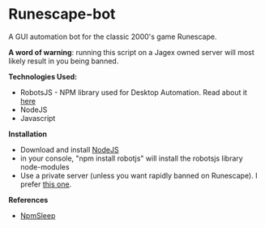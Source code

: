 # Runescape-bot

A GUI automation bot for the classic 2000's game Runescape.

**A word of warning**: running this script on a Jagex owned server will most likely result in you being banned.

**Technologies Used:**

- RobotsJS - NPM library used for Desktop Automation. Read about it [here](https://www.npmjs.com/package/robotjs)
- NodeJS
- Javascript

**Installation**

- Download and install [NodeJS](https://nodejs.org/en/download/)
- in your console, "npm install robotjs" will install the robotsjs library node-modules
- Use a private server (unless you want rapidly banned on Runescape). I prefer [this one](https://ikov.io/).

**References**

- [NpmSleep](https://www.npmjs.com/package/sleep)
